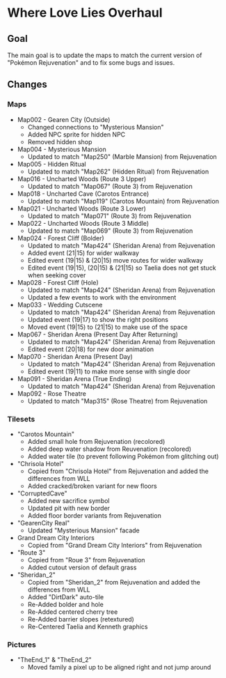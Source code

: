 # Where Love Lies Overhaul

## Goal
The main goal is to update the maps to match the current version of "Pokémon Rejuvenation" and to fix some bugs and issues.

## Changes
### Maps
- Map002 - Gearen City (Outside)
  - Changed connections to "Mysterious Mansion"
  - Added NPC sprite for hidden NPC
  - Removed hidden shop
- Map004 - Mysterious Mansion
  - Updated to match "Map250" (Marble Mansion) from Rejuvenation
- Map005 - Hidden Ritual
  - Updated to match "Map262" (Hidden Ritual) from Rejuvenation
- Map016 - Uncharted Woods (Route 3 Upper)
  - Updated to match "Map067" (Route 3) from Rejuvenation
- Map018 - Uncharted Cave (Carotos Entrance)
  - Updated to match "Map119" (Carotos Mountain) from Rejuvenation
- Map021 - Uncharted Woods (Route 3 Lower)
  - Updated to match "Map071" (Route 3) from Rejuvenation
- Map022 - Uncharted Woods (Route 3 Middle)
  - Updated to match "Map069" (Route 3) from Rejuvenation
- Map024 - Forest Cliff (Bolder)
  - Updated to match "Map424" (Sheridan Arena) from Rejuvenation
  - Added event (21|15) for wider walkway
  - Edited event (19|15) & (20|15) move routes for wider walkway
  - Edited event (19|15), (20|15) & (21|15) so Taelia does not get stuck when seeking cover
- Map028 - Forest Cliff (Hole)
  - Updated to match "Map424" (Sheridan Arena) from Rejuvenation
  - Updated a few events to work with the environment
- Map033 - Wedding Cutscene
  - Updated to match "Map424" (Sheridan Arena) from Rejuvenation
  - Updated event (19|17) to show the right positions
  - Moved event (19|15) to (21|15) to make use of the space
- Map067 - Sheridan Arena (Present Day After Returning)
  - Updated to match "Map424" (Sheridan Arena) from Rejuvenation
  - Edited event (20|18) for new door animation
- Map070 - Sheridan Arena (Present Day)
  - Updated to match "Map424" (Sheridan Arena) from Rejuvenation
  - Edited event (19|11) to make more sense with single door
- Map091 - Sheridan Arena (True Ending)
  - Updated to match "Map424" (Sheridan Arena) from Rejuvenation
- Map092 - Rose Theatre
  - Updated to match "Map315" (Rose Theatre) from Rejuvenation

### Tilesets
- "Carotos Mountain"
  - Added small hole from Rejuvenation (recolored)
  - Added deep water shadow from Reuvenation (recolored)
  - Added water tile (to prevent following Pokémon from glitching out)
- "Chrisola Hotel"
  - Copied from "Chrisola Hotel" from Rejuvenation and added the differences from WLL
  - Added cracked/broken variant for new floors
- "CorruptedCave"
  - Added new sacrifice symbol
  - Updated pit with new border
  - Added floor border variants from Rejuvenation
- "GearenCity Real"
  - Updated "Mysterious Mansion" facade
- Grand Dream City Interiors
  - Copied from "Grand Dream City Interiors" from Rejuvenation
- "Route 3"
  - Copied from "Roue 3" from Rejuvenation
  - Added cutout version of default grass
- "Sheridan_2"
  - Copied from "Sheridan_2" from Rejuvenation and added the differences from WLL
  - Added "DirtDark" auto-tile
  - Re-Added bolder and hole 
  - Re-Added centered cherry tree
  - Re-Added barrier slopes (retextured)
  - Re-Centered Taelia and Kenneth graphics

### Pictures
- "TheEnd_1" & "TheEnd_2"
  - Moved family a pixel up to be aligned right and not jump around
